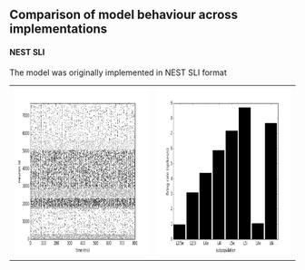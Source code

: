 ## Comparison of model behaviour across implementations

#### NEST SLI

The model was originally implemented in NEST SLI format

<table>
<tr>
<td><img alt="NEST raster" src="images/nestsli_rasterplot_1.0.png" height="300"/></td>
<td><img alt="NEST raster" src="images/nestsli_firing_rates_1.0.png" height="300"/></td>
</tr>
</table>
